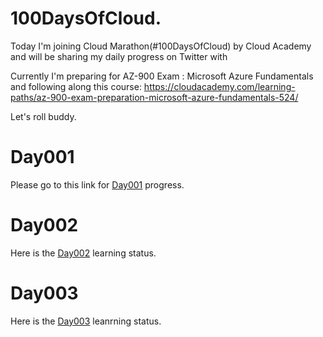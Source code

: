 # 100DaysOfCloud.

Today I'm joining Cloud Marathon(#100DaysOfCloud) by Cloud Academy and will be sharing my daily progress on Twitter with 

Currently I'm preparing for AZ-900 Exam : Microsoft Azure Fundamentals and following along this course:
https://cloudacademy.com/learning-paths/az-900-exam-preparation-microsoft-azure-fundamentals-524/

 Let's roll buddy.

 # Day001
 
 Please go to this link for [Day001](https://github.com/mohlatif227/100DaysOfCloud/tree/main/Day001) progress.



# Day002

Here is the [Day002](Day002/) learning status.

# Day003

Here is the [Day003](Day002) leanrning status.